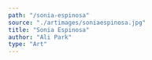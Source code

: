```yaml
---
path: "/sonia-espinosa"
source: "./artimages/soniaespinosa.jpg"
title: "Sonia Espinosa"
author: "Ali Park"
type: "Art"
---
```

